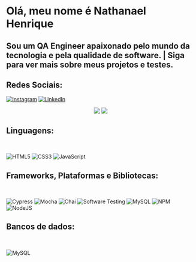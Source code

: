 # Olá, meu nome é Nathanael Henrique
## Sou um QA Engineer apaixonado pelo mundo da tecnologia e pela qualidade de software. | Siga para ver mais sobre meus projetos e testes.

## Redes Sociais:

[![Instagram](https://img.shields.io/badge/Instagram-E4405F?style=for-the-badge&logo=instagram&logoColor=white)](https://www.instagram.com/nathanxs7_/)
[![LinkedIn](https://img.shields.io/badge/LinkedIn-0077B5?style=for-the-badge&logo=linkedin&logoColor=white)](https://www.linkedin.com/in/nathanael-henrique-souza-nunes-256499330/)

<p align="center">
<img src="https://readme-typing-svg.herokuapp.com?font=monospace&color=00ffd2&size=25&center=true&vCenter=true&lines=A+Passionate+Learner!;Open+Source+Contributor">
<img src="[https://mir-s3-cdn-cf.behance.net/project_modules/max_1200/e7d2bd61228185.5a67a07360e75.gif](https://media2.giphy.com/media/v1.Y2lkPTc5MGI3NjExMncxMzc4eXkwejUzcGR2ZTFkYXUzNmdweWNzZ3JsZWhyYXdmOGk5MiZlcD12MV9pbnRlcm5hbF9naWZfYnlfaWQmY3Q9Zw/26tn33aiTi1jkl6H6/giphy.gif)">
</p>

## Linguagens: 
<br/>

![HTML5](https://img.shields.io/badge/html5-%23E34F26.svg?style=for-the-badge&logo=html5&logoColor=white)
![CSS3](https://img.shields.io/badge/css3-%231572B6.svg?style=for-the-badge&logo=css3&logoColor=white)
![JavaScript](https://img.shields.io/badge/javascript-%23323330.svg?style=for-the-badge&logo=javascript&logoColor=%23F7DF1E)

## Frameworks, Plataformas e Bibliotecas:
<br/>

![Cypress](https://img.shields.io/badge/-cypress-%23E5E5E5?style=for-the-badge&logo=cypress&logoColor=058a5e)
![Mocha](https://img.shields.io/badge/-mocha-%238D6748?style=for-the-badge&logo=mocha&logoColor=white)
![Chai](https://img.shields.io/badge/chai-A30701?style=for-the-badge&logo=chai&logoColor=white)
![Software Testing](https://img.shields.io/badge/Software%20Testing-045498?style=for-the-badge&logo=testing-library&logoColor=white)
![MySQL](https://img.shields.io/badge/mysql-4479A1.svg?style=for-the-badge&logo=mysql&logoColor=white)
![NPM](https://img.shields.io/badge/NPM-%23CB3837.svg?style=for-the-badge&logo=npm&logoColor=white)
![NodeJS](https://img.shields.io/badge/node.js-6DA55F?style=for-the-badge&logo=node.js&logoColor=white)

## Bancos de dados:
<br/>

![MySQL](https://img.shields.io/badge/mysql-%2300f.svg?style=for-the-badge&logo=mysql&logoColor=white)
